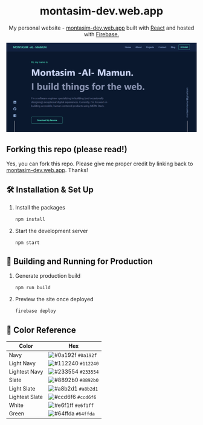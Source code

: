 <h1 align="center">
  montasim-dev.web.app 
</h1>
<p align="center">
  My personal website - <a href="https://montasim-dev.web.app/" target="_blank">montasim-dev.web.app</a> built with <a href="https://reactjs.org/" target="_blank">React</a> and hosted with <a href="https://firebase.google.com/" target="_blank">Firebase.</a>
</p>

![demo](./src/assets/images/websitePreview.PNG)

## Forking this repo (please read!)

Yes, you can fork this repo. Please give me proper credit by linking back to [montasim-dev.web.app](https://montasim-dev.web.app/). Thanks!

## 🛠 Installation & Set Up

1. Install the packages

   ```sh
   npm install
   ```

2. Start the development server

   ```sh
   npm start
   ```

## 🚀 Building and Running for Production

1. Generate production build

   ```sh
   npm run build
   ```

2. Preview the site once deployed

   ```sh
   firebase deploy
   ```

## 🎨 Color Reference

| Color          | Hex                                                                |
| -------------- | ------------------------------------------------------------------ |
| Navy           | ![#0a192f](https://via.placeholder.com/10/0a192f?text=+) `#0a192f` |
| Light Navy     | ![#112240](https://via.placeholder.com/10/0a192f?text=+) `#112240` |
| Lightest Navy  | ![#233554](https://via.placeholder.com/10/303C55?text=+) `#233554` |
| Slate          | ![#8892b0](https://via.placeholder.com/10/8892b0?text=+) `#8892b0` |
| Light Slate    | ![#a8b2d1](https://via.placeholder.com/10/a8b2d1?text=+) `#a8b2d1` |
| Lightest Slate | ![#ccd6f6](https://via.placeholder.com/10/ccd6f6?text=+) `#ccd6f6` |
| White          | ![#e6f1ff](https://via.placeholder.com/10/e6f1ff?text=+) `#e6f1ff` |
| Green          | ![#64ffda](https://via.placeholder.com/10/64ffda?text=+) `#64ffda` |
